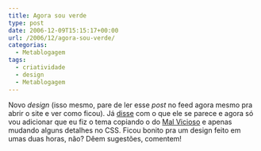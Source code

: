 ```yaml
---
title: Agora sou verde
type: post
date: 2006-12-09T15:15:17+00:00
url: /2006/12/agora-sou-verde/
categorias:
  - Metablogagem
tags:
  - criatividade
  - design
  - Metablogagem
---
```


Novo _design_ (isso mesmo, pare de ler esse _post_ no feed agora mesmo pra abrir o site e ver como ficou). Já [disse][1] com o que ele se parece e agora só vou adicionar que eu fiz o tema copiando o do [Mal Vicioso][2] e apenas mudando alguns detalhes no CSS. Ficou bonito pra um design feito em umas duas horas, não? Dêem sugestões, comentem!

[1]: /2006/12/como-se-adquire-criatividade/
[2]: http://malvicioso.com
